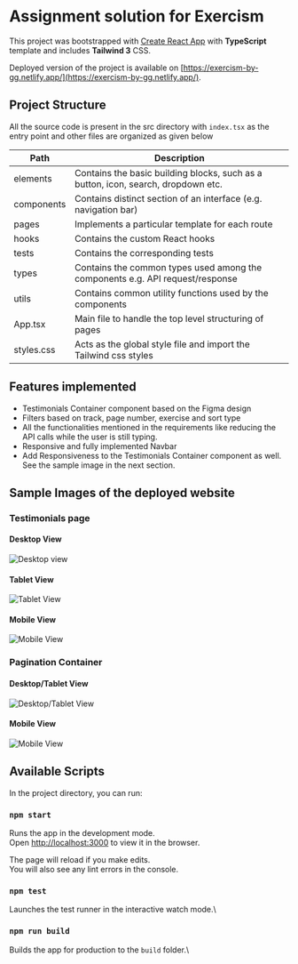 # Assignment solution for Exercism

This project was bootstrapped with [Create React App](https://github.com/facebook/create-react-app) with **TypeScript** template and includes **Tailwind 3** CSS.

Deployed version of the project is available on [https://exercism-by-gg.netlify.app/](https://exercism-by-gg.netlify.app/).

## Project Structure

All the source code is present in the src directory with `index.tsx` as the entry point and other files are organized as given below

| Path | Description |
| ---- | ----------- |
| elements | Contains the basic building blocks, such as a button, icon, search, dropdown etc.|
| components | Contains distinct section of an interface (e.g. navigation bar) |
| pages | Implements a particular template for each route |
| hooks | Contains the custom React hooks |
| tests | Contains the corresponding tests |
| types | Contains the common types used among the components e.g. API request/response |
| utils | Contains common utility functions used by the components |
| App.tsx | Main file to handle the top level structuring of pages |
| styles.css | Acts as the global style file and import the Tailwind css styles |

## Features implemented

- Testimonials Container component based on the Figma design
- Filters based on track, page number, exercise and sort type
- All the functionalities mentioned in the requirements like reducing the API calls while the user is still typing.
- Responsive and fully implemented Navbar
- Add Responsiveness to the Testimonials Container component as well. See the sample image in the next section.

## Sample Images of the deployed website

### Testimonials page
#### Desktop View
![Desktop view](https://user-images.githubusercontent.com/34645022/162358398-fe78e577-41a2-4608-b5c6-dd992343311a.png)
#### Tablet View
![Tablet View](https://user-images.githubusercontent.com/34645022/162359057-f84a9944-d051-4a53-8bab-3fa791e6c549.png)
#### Mobile View
![Mobile View](https://user-images.githubusercontent.com/34645022/162359081-49f5e082-ae8d-4f8a-8a80-5834b93ac00f.png)

### Pagination Container

#### Desktop/Tablet View
![Desktop/Tablet View](https://user-images.githubusercontent.com/34645022/162359539-654a2364-6eee-4787-a124-1ded9728246d.png)
#### Mobile View
![Mobile View](https://user-images.githubusercontent.com/34645022/162359387-97237c39-018b-4279-91d1-6543dca1dcea.png)


## Available Scripts

In the project directory, you can run:

### `npm start`

Runs the app in the development mode.\
Open [http://localhost:3000](http://localhost:3000) to view it in the browser.

The page will reload if you make edits.\
You will also see any lint errors in the console.

### `npm test`

Launches the test runner in the interactive watch mode.\

### `npm run build`

Builds the app for production to the `build` folder.\
